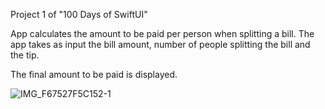 Project 1 of "100 Days of SwiftUI"

App calculates the amount to be paid per person when splitting a bill. The app takes as input the bill amount, number of people splitting the bill and the tip.

The final amount to be paid is displayed. 


![IMG_F67527F5C152-1](https://github.com/YashavikaSingh/WeSplit/assets/65505787/9e12f6c7-59ca-4014-89a4-85a112a58417)
